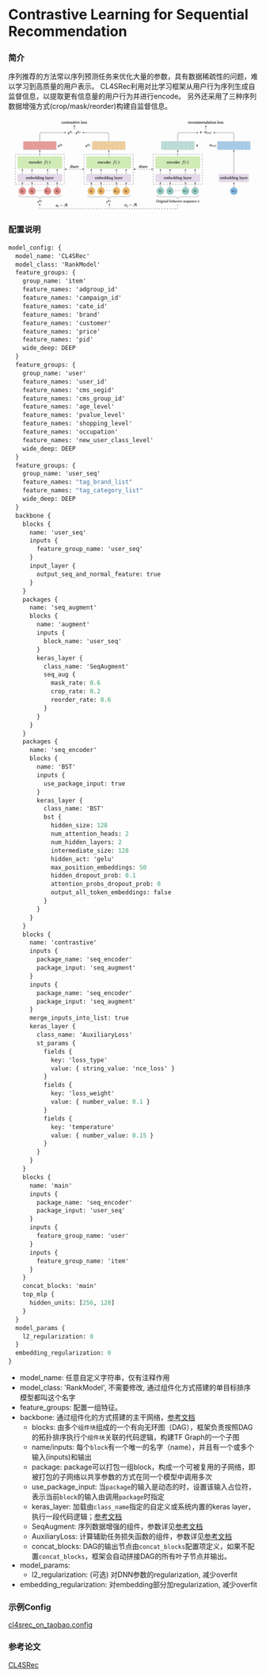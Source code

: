 # Contrastive Learning for Sequential Recommendation

### 简介

序列推荐的方法常以序列预测任务来优化大量的参数，具有数据稀疏性的问题，难以学习到高质量的用户表示。
CL4SRec利用对比学习框架从用户行为序列生成自监督信息，以提取更有信息量的用户行为并进行encode。
另外还采用了三种序列数据增强方式(crop/mask/reorder)构建自监督信息。

![cl4srec](../../images/models/cl4srec.jpg)

### 配置说明

```protobuf
model_config: {
  model_name: 'CL4SRec'
  model_class: 'RankModel'
  feature_groups: {
    group_name: 'item'
    feature_names: 'adgroup_id'
    feature_names: 'campaign_id'
    feature_names: 'cate_id'
    feature_names: 'brand'
    feature_names: 'customer'
    feature_names: 'price'
    feature_names: 'pid'
    wide_deep: DEEP
  }
  feature_groups: {
    group_name: 'user'
    feature_names: 'user_id'
    feature_names: 'cms_segid'
    feature_names: 'cms_group_id'
    feature_names: 'age_level'
    feature_names: 'pvalue_level'
    feature_names: 'shopping_level'
    feature_names: 'occupation'
    feature_names: 'new_user_class_level'
    wide_deep: DEEP
  }
  feature_groups: {
    group_name: 'user_seq'
    feature_names: "tag_brand_list"
    feature_names: "tag_category_list"
    wide_deep: DEEP
  }
  backbone {
    blocks {
      name: 'user_seq'
      inputs {
        feature_group_name: 'user_seq'
      }
      input_layer {
        output_seq_and_normal_feature: true
      }
    }
    packages {
      name: 'seq_augment'
      blocks {
        name: 'augment'
        inputs {
          block_name: 'user_seq'
        }
        keras_layer {
          class_name: 'SeqAugment'
          seq_aug {
            mask_rate: 0.6
            crop_rate: 0.2
            reorder_rate: 0.6
          }
        }
      }
    }
    packages {
      name: 'seq_encoder'
      blocks {
        name: 'BST'
        inputs {
          use_package_input: true
        }
        keras_layer {
          class_name: 'BST'
          bst {
            hidden_size: 128
            num_attention_heads: 2
            num_hidden_layers: 2
            intermediate_size: 128
            hidden_act: 'gelu'
            max_position_embeddings: 50
            hidden_dropout_prob: 0.1
            attention_probs_dropout_prob: 0
            output_all_token_embeddings: false
          }
        }
      }
    }
    blocks {
      name: 'contrastive'
      inputs {
        package_name: 'seq_encoder'
        package_input: 'seq_augment'
      }
      inputs {
        package_name: 'seq_encoder'
        package_input: 'seq_augment'
      }
      merge_inputs_into_list: true
      keras_layer {
        class_name: 'AuxiliaryLoss'
        st_params {
          fields {
            key: 'loss_type'
            value: { string_value: 'nce_loss' }
          }
          fields {
            key: 'loss_weight'
            value: { number_value: 0.1 }
          }
          fields {
            key: 'temperature'
            value: { number_value: 0.15 }
          }
        }
      }
    }
    blocks {
      name: 'main'
      inputs {
        package_name: 'seq_encoder'
        package_input: 'user_seq'
      }
      inputs {
        feature_group_name: 'user'
      }
      inputs {
        feature_group_name: 'item'
      }
    }
    concat_blocks: 'main'
    top_mlp {
      hidden_units: [256, 128]
    }
  }
  model_params {
    l2_regularization: 0
  }
  embedding_regularization: 0
}
```

- model_name: 任意自定义字符串，仅有注释作用
- model_class: 'RankModel', 不需要修改, 通过组件化方式搭建的单目标排序模型都叫这个名字
- feature_groups: 配置一组特征。
- backbone: 通过组件化的方式搭建的主干网络，[参考文档](../component/backbone.md)
  - blocks: 由多个`组件块`组成的一个有向无环图（DAG），框架负责按照DAG的拓扑排序执行个`组件块`关联的代码逻辑，构建TF Graph的一个子图
  - name/inputs: 每个`block`有一个唯一的名字（name），并且有一个或多个输入(inputs)和输出
  - package: package可以打包一组block，构成一个可被复用的子网络，即被打包的子网络以共享参数的方式在同一个模型中调用多次
  - use_package_input: 当`package`的输入是动态的时，设置该输入占位符，表示当前`block`的输入由调用`package`时指定
  - keras_layer: 加载由`class_name`指定的自定义或系统内置的keras layer，执行一段代码逻辑；[参考文档](../component/backbone.md#keraslayer)
  - SeqAugment: 序列数据增强的组件，参数详见[参考文档](../component/component.md#id5)
  - AuxiliaryLoss: 计算辅助任务损失函数的组件，参数详见[参考文档](../component/component.md#id7)
  - concat_blocks: DAG的输出节点由`concat_blocks`配置项定义，如果不配置`concat_blocks`，框架会自动拼接DAG的所有叶子节点并输出。
- model_params:
  - l2_regularization: (可选) 对DNN参数的regularization, 减少overfit
- embedding_regularization: 对embedding部分加regularization, 减少overfit

### 示例Config

[cl4srec_on_taobao.config](https://github.com/alibaba/EasyRec/tree/master/samples/model_config/cl4srec_on_taobao.config)

### 参考论文

[CL4SRec](https://arxiv.org/pdf/2010.14395)
